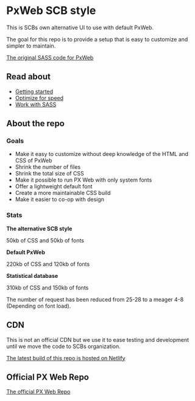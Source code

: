 # PxWeb SCB style

This is SCBs own alternative UI to use with default PxWeb. 

The goal for this repo is to provide a setup that is easy to customize and simpler to maintain. 

[The original SASS code for PxWeb](https://github.com/statisticssweden/PxWeb/tree/master/PXWeb/Resources/Styles)

## Read about

- [Getting started](docs/start.md)
- [Optimize for speed](/docs/optimize.md)
- [Work with SASS](/docs/sass.md)

## About the repo

### Goals

- Make it easy to customize without deep knowledge of the HTML and CSS of PxWeb
- Shrink the number of files
- Shrink the total size of CSS
- Make it possible to run PX Web with only system fonts
- Offer a lightweight default font
- Create a more maintainable CSS build
- Make it easier to co-op with design

### Stats

**The alternative SCB style**

50kb of CSS and 50kb of fonts

**Default PxWeb**

220kb of CSS and 120kb of fonts

**Statistical database**

310kb of CSS and 150kb of fonts

The number of request has been reduced from 25-28 to a meager 4-8 (Depending on font load).

## CDN

This is not an official CDN but we use it to ease testing and development until we move the code to SCBs organization.

[The latest build of this repo is hosted on Netlify](https://pxweb-scb-style.netlify.app/)

## Official PX Web Repo

[The official PX Web Repo](https://github.com/statisticssweden/PxWeb)
